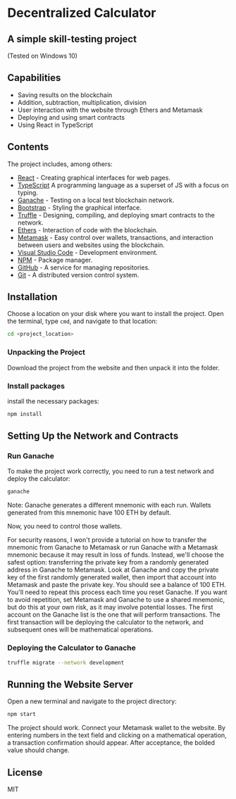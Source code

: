 # Decentralized Calculator
## A simple skill-testing project
(Tested on Windows 10)

## Capabilities

- Saving results on the blockchain
- Addition, subtraction, multiplication, division
- User interaction with the website through Ethers and Metamask
- Deploying and using smart contracts
- Using React in TypeScript

## Contents

The project includes, among others:

- [React](https://react.dev/) - Creating graphical interfaces for web pages.
- [TypeScript](https://www.typescriptlang.org/) A programming language as a superset of JS with a focus on typing.
- [Ganache](https://trufflesuite.com/ganache/) - Testing on a local test blockchain network.
- [Bootstrap](https://getbootstrap.com/) - Styling the graphical interface. 
- [Truffle](https://trufflesuite.com/) - Designing, compiling, and deploying smart contracts to the network.
- [Ethers](https://ethers.org/) - Interaction of code with the blockchain.
- [Metamask](https://metamask.io/) - Easy control over wallets, transactions, and interaction between users and websites using the blockchain.
- [Visual Studio Code](https://code.visualstudio.com/) - Development environment.
- [NPM](https://breakdance.github.io/breakdance/) - Package manager.
- [GitHub](https://github.com/) - A service for managing repositories.
- [Git](https://git-scm.com/) - A distributed version control system.

## Installation

Choose a location on your disk where you want to install the project. Open the terminal, type `cmd`, and navigate to that location:

```sh
cd <project_location>
```

### Unpacking the Project

Download the project from the website and then unpack it into the folder.

### Install packages

install the necessary packages:

```sh
npm install
```

## Setting Up the Network and Contracts

### Run Ganache
To make the project work correctly, you need to run a test network and deploy the calculator:

```sh
ganache
```

Note: Ganache generates a different mnemonic with each run. Wallets generated from this mnemonic have 100 ETH by default.

Now, you need to control those wallets.

For security reasons, I won't provide a tutorial on how to transfer the mnemonic from Ganache to Metamask or run Ganache with a Metamask mnemonic because it may result in loss of funds. Instead, we'll choose the safest option: transferring the private key from a randomly generated address in Ganache to Metamask. Look at Ganache and copy the private key of the first randomly generated wallet, then import that account into Metamask and paste the private key. You should see a balance of 100 ETH. You'll need to repeat this process each time you reset Ganache. If you want to avoid repetition, set Metamask and Ganache to use a shared mnemonic, but do this at your own risk, as it may involve potential losses. The first account on the Ganache list is the one that will perform transactions. The first transaction will be deploying the calculator to the network, and subsequent ones will be mathematical operations.

### Deploying the Calculator to Ganache

```sh
truffle migrate --network development
```

## Running the Website Server

Open a new terminal and navigate to the project directory:

```sh
npm start
```

The project should work. Connect your Metamask wallet to the website. By entering numbers in the text field and clicking on a mathematical operation, a transaction confirmation should appear. After acceptance, the bolded value should change.

## License

MIT